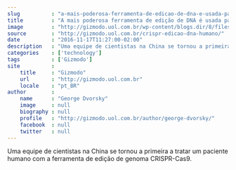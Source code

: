 ```yaml
---
slug          : "a-mais-poderosa-ferramenta-de-edicao-de-dna-e-usada-para-tratar-paciente-humano"
title         : "A mais poderosa ferramenta de edição de DNA é usada para tratar paciente humano"
image         : "http://gizmodo.uol.com.br/wp-content/blogs.dir/8/files/2016/11/celulas-tumor-e1479380566774.jpg"
source        : "http://gizmodo.uol.com.br/crispr-edicao-dna-humano/"
date          : "2016-11-17T11:27:00-02:00"
description   : "Uma equipe de cientistas na China se tornou a primeira a tratar um paciente humano com a ferramenta de edição de genoma CRISPR-Cas9."
categories    : ['technology']
tags          : ['Gizmodo']
site          :
    title     : "Gizmodo"
    url       : "http://gizmodo.uol.com.br"
    locale    : "pt_BR"
author        :
    name      : "George Dvorsky"
    image     : null
    biography : null
    profile   : "http://gizmodo.uol.com.br/author/george-dvorsky/"
    facebook  : null
    twitter   : null
---
```


Uma equipe de cientistas na China se tornou a primeira a tratar um paciente humano com a ferramenta de edição de genoma CRISPR-Cas9.
